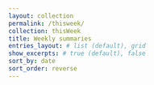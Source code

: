 ```yaml
---
layout: collection
permalink: /thisweek/
collection: thisWeek
title: Weekly summaries
entries_layout: # list (default), grid
show_excerpts: # true (default), false
sort_by: date
sort_order: reverse
---
```

